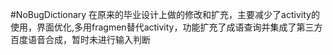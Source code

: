 #NoBugDictionary
在原来的毕业设计上做的修改和扩充，主要减少了activity的使用，界面优化,多用fragmen替代activity，功能扩充了成语查询并集成了第三方百度语音合成，暂时未进行输入判断
